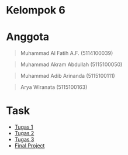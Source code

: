 Kelompok 6
====================================
# Anggota
> Muhammad Al Fatih A.F. (5114100039)

> Muhammad Akram Abdullah (5115100050)

> Muhammad Adib Arinanda (5115100111)

> Arya Wiranata (5115100163)

# Task
- [Tugas 1](https://github.com/adibarinanda/distributed-system-courses/tree/master/Tugas%201)
- [Tugas 2](https://github.com/adibarinanda/distributed-system-courses/tree/master/Tugas%202)
- [Tugas 3](https://github.com/adibarinanda/distributed-system-courses/tree/master/Tugas%203)
- [Final Project](https://github.com/adibarinanda/distributed-system-courses/tree/master/Final%20Project)
